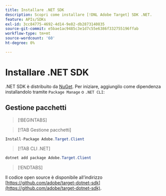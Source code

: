 ```yaml
---
title: Installare .NET SDK
description: Scopri come installare [!DNL Adobe Target] SDK .NET.
feature: APIs/SDKs
exl-id: 3cc84775-4692-4d14-9e82-db2873140835
source-git-commit: e5bae1ac9485c3e1d7c55e6386f332755196ffab
workflow-type: tm+mt
source-wordcount: '60'
ht-degree: 0%

---
```


# Installare .NET SDK

.NET SDK è distribuito da [NuGet](https://www.nuget.org/packages/Adobe.Target.Client). Per iniziare, aggiungilo come dipendenza installandolo tramite `Package Manage` o `.NET CLI`:

## Gestione pacchetti

>[!BEGINTABS]

>[!TAB Gestione pacchetti]

```csharp {line-numbers="true"}
Install-Package Adobe.Target.Client
```

>[!TAB CLI .NET]

```csharp {line-numbers="true"}
dotnet add package Adobe.Target.Client
```

>[!ENDTABS]

Il codice open source è disponibile all’indirizzo [https://github.com/adobe/target-dotnet-sdk](https://github.com/adobe/target-dotnet-sdk).
